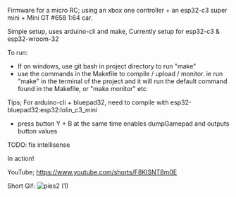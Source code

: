 Firmware for a micro RC; using an xbox one controller + an esp32-c3 super mini + Mini GT #658 1:64 car.

Simple setup, uses arduino-cli and make,
Currently setup for esp32-c3 & esp32-wroom-32

To run:

- If on windows, use git bash in project directory to run "make"
- use the commands in the Makefile to compile / upload / monitor. ie run "make" in the terminal of the project and it will run the default command found in the Makefile, or "make monitor" etc

Tips;
For arduino-cli + bluepad32, need to compile with esp32-bluepad32:esp32:lolin_c3_mini

- press button Y + B at the same time enables dumpGamepad and outputs button values

TODO: fix intellisense

In action!

YouTube;
https://www.youtube.com/shorts/F8KlSNT8m0E

Short Gif:
![pies2 (1)](https://github.com/user-attachments/assets/f3198826-a7c1-49fc-82de-3c3a2836c1fd)


